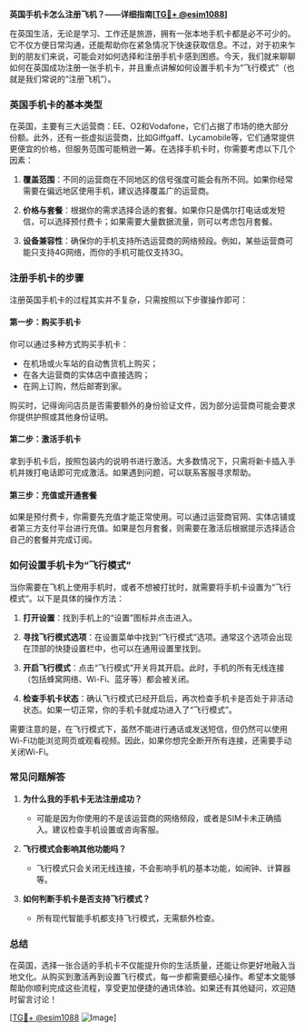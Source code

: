 **英国手机卡怎么注册飞机？——详细指南[[TG💪+ @esim1088](https://t.me/s/esim1088)]**

在英国生活，无论是学习、工作还是旅游，拥有一张本地手机卡都是必不可少的。它不仅方便日常沟通，还能帮助你在紧急情况下快速获取信息。不过，对于初来乍到的朋友们来说，可能会对如何选择和注册手机卡感到困惑。今天，我们就来聊聊如何在英国成功注册一张手机卡，并且重点讲解如何设置手机卡为“飞行模式”（也就是我们常说的“注册飞机”）。

### 英国手机卡的基本类型

在英国，主要有三大运营商：EE、O2和Vodafone，它们占据了市场的绝大部分份额。此外，还有一些虚拟运营商，比如Giffgaff、Lycamobile等，它们通常提供更便宜的价格，但服务范围可能稍逊一筹。在选择手机卡时，你需要考虑以下几个因素：

1. **覆盖范围**：不同的运营商在不同地区的信号强度可能会有所不同。如果你经常需要在偏远地区使用手机，建议选择覆盖广的运营商。
   
2. **价格与套餐**：根据你的需求选择合适的套餐。如果你只是偶尔打电话或发短信，可以选择预付费卡；如果需要大量数据流量，则可以考虑包月套餐。

3. **设备兼容性**：确保你的手机支持所选运营商的网络频段。例如，某些运营商可能只支持4G网络，而你的手机可能仅支持3G。

### 注册手机卡的步骤

注册英国手机卡的过程其实并不复杂，只需按照以下步骤操作即可：

#### 第一步：购买手机卡

你可以通过多种方式购买手机卡：
- 在机场或火车站的自动售货机上购买；
- 在各大运营商的实体店中直接选购；
- 在网上订购，然后邮寄到家。

购买时，记得询问店员是否需要额外的身份验证文件，因为部分运营商可能会要求你提供护照或其他身份证明。

#### 第二步：激活手机卡

拿到手机卡后，按照包装内的说明书进行激活。大多数情况下，只需将新卡插入手机并拨打电话即可完成激活。如果遇到问题，可以联系客服寻求帮助。

#### 第三步：充值或开通套餐

如果是预付费卡，你需要先充值才能正常使用。可以通过运营商官网、实体店铺或者第三方支付平台进行充值。如果是包月套餐，则需要在激活后根据提示选择适合自己的套餐并完成订阅。

### 如何设置手机卡为“飞行模式”

当你需要在飞机上使用手机时，或者不想被打扰时，就需要将手机卡设置为“飞行模式”。以下是具体的操作方法：

1. **打开设置**：找到手机上的“设置”图标并点击进入。

2. **寻找飞行模式选项**：在设置菜单中找到“飞行模式”选项。通常这个选项会出现在顶部的快捷设置栏中，也可以在通用设置里找到。

3. **开启飞行模式**：点击“飞行模式”开关将其开启。此时，手机的所有无线连接（包括蜂窝网络、Wi-Fi、蓝牙等）都会被关闭。

4. **检查手机卡状态**：确认飞行模式已经开启后，再次检查手机卡是否处于非活动状态。如果一切正常，你的手机卡就成功进入了“飞行模式”。

需要注意的是，在飞行模式下，虽然不能进行通话或发送短信，但仍然可以使用Wi-Fi功能浏览网页或观看视频。因此，如果你想完全断开所有连接，还需要手动关闭Wi-Fi。

### 常见问题解答

1. **为什么我的手机卡无法注册成功？**
   - 可能是因为你使用的不是该运营商的网络频段，或者是SIM卡未正确插入。建议检查手机设置或咨询客服。

2. **飞行模式会影响其他功能吗？**
   - 飞行模式只会关闭无线连接，不会影响手机的基本功能，如闹钟、计算器等。

3. **如何判断手机卡是否支持飞行模式？**
   - 所有现代智能手机都支持飞行模式，无需额外检查。

### 总结

在英国，选择一张合适的手机卡不仅能提升你的生活质量，还能让你更好地融入当地文化。从购买到激活再到设置飞行模式，每一步都需要细心操作。希望本文能够帮助你顺利完成这些流程，享受更加便捷的通讯体验。如果还有其他疑问，欢迎随时留言讨论！

[[TG💪+ @esim1088](https://t.me/s/esim1088) ![Image](https://i.postimg.cc/4NQfJmqS/Snipaste-2025-05-13-00-14-12.png)]